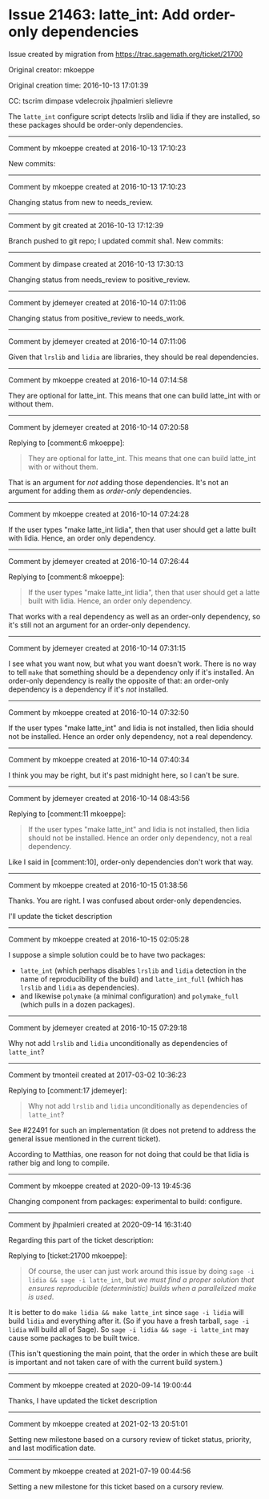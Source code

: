 # Issue 21463: latte_int: Add order-only dependencies

Issue created by migration from https://trac.sagemath.org/ticket/21700

Original creator: mkoeppe

Original creation time: 2016-10-13 17:01:39

CC:  tscrim dimpase vdelecroix jhpalmieri slelievre

The `latte_int` configure script detects lrslib and lidia if they are installed, so these packages should be order-only dependencies.


---

Comment by mkoeppe created at 2016-10-13 17:10:23

New commits:


---

Comment by mkoeppe created at 2016-10-13 17:10:23

Changing status from new to needs_review.


---

Comment by git created at 2016-10-13 17:12:39

Branch pushed to git repo; I updated commit sha1. New commits:


---

Comment by dimpase created at 2016-10-13 17:30:13

Changing status from needs_review to positive_review.


---

Comment by jdemeyer created at 2016-10-14 07:11:06

Changing status from positive_review to needs_work.


---

Comment by jdemeyer created at 2016-10-14 07:11:06

Given that `lrslib` and `lidia` are libraries, they should be real dependencies.


---

Comment by mkoeppe created at 2016-10-14 07:14:58

They are optional for latte_int. This means that one can build latte_int with or without them.


---

Comment by jdemeyer created at 2016-10-14 07:20:58

Replying to [comment:6 mkoeppe]:
> They are optional for latte_int. This means that one can build latte_int with or without them.

That is an argument for _not_ adding those dependencies. It's not an argument for adding them as _order-only_ dependencies.


---

Comment by mkoeppe created at 2016-10-14 07:24:28

If the user types "make latte_int lidia", then that user should get a latte built with lidia. Hence, an order only dependency.


---

Comment by jdemeyer created at 2016-10-14 07:26:44

Replying to [comment:8 mkoeppe]:
> If the user types "make latte_int lidia", then that user should get a latte built with lidia. Hence, an order only dependency.

That works with a real dependency as well as an order-only dependency, so it's still not an argument for an order-only dependency.


---

Comment by jdemeyer created at 2016-10-14 07:31:15

I see what you want now, but what you want doesn't work. There is no way to tell `make` that something should be a dependency only if it's installed. An order-only dependency is really the opposite of that: an order-only dependency is a dependency if it's _not_ installed.


---

Comment by mkoeppe created at 2016-10-14 07:32:50

If the user types "make latte_int" and lidia is not installed, then lidia should not be installed.
Hence an order only dependency, not a real dependency.


---

Comment by mkoeppe created at 2016-10-14 07:40:34

I think you may be right, but it's past midnight here, so I can't be sure.


---

Comment by jdemeyer created at 2016-10-14 08:43:56

Replying to [comment:11 mkoeppe]:
> If the user types "make latte_int" and lidia is not installed, then lidia should not be installed.
> Hence an order only dependency, not a real dependency.

Like I said in [comment:10], order-only dependencies don't work that way.


---

Comment by mkoeppe created at 2016-10-15 01:38:56

Thanks. You are right. I was confused about order-only dependencies. 

I'll update the ticket description


---

Comment by mkoeppe created at 2016-10-15 02:05:28

I suppose a simple solution could be to have two packages:
 - `latte_int` (which perhaps disables `lrslib` and `lidia` detection in the name of reproducibility of the build) and `latte_int_full` (which has `lrslib` and `lidia` as dependencies).
 - and likewise `polymake` (a minimal configuration) and `polymake_full` (which pulls in a dozen packages).


---

Comment by jdemeyer created at 2016-10-15 07:29:18

Why not add `lrslib` and `lidia` unconditionally as dependencies of `latte_int`?


---

Comment by tmonteil created at 2017-03-02 10:36:23

Replying to [comment:17 jdemeyer]:
> Why not add `lrslib` and `lidia` unconditionally as dependencies of `latte_int`?

See #22491 for such an implementation (it does not pretend to address the general issue mentioned in the current ticket).

According to Matthias, one reason for not doing that could be that lidia is rather big and long to compile.


---

Comment by mkoeppe created at 2020-09-13 19:45:36

Changing component from packages: experimental to build: configure.


---

Comment by jhpalmieri created at 2020-09-14 16:31:40

Regarding this part of the ticket description:

Replying to [ticket:21700 mkoeppe]:
> Of course, the user can just work around this issue by doing `sage -i lidia && sage -i latte_int`, but *we must find a proper solution that ensures reproducible (deterministic) builds when a parallelized make is used*.

It is better to do `make lidia && make latte_int` since `sage -i lidia` will build `lidia` and everything after it. (So if you have a fresh tarball, `sage -i lidia` will build all of Sage). So `sage -i lidia && sage -i latte_int` may cause some packages to be built twice.

(This isn't questioning the main point, that the order in which these are built is important and not taken care of with the current build system.)


---

Comment by mkoeppe created at 2020-09-14 19:00:44

Thanks, I have updated the ticket description


---

Comment by mkoeppe created at 2021-02-13 20:51:01

Setting new milestone based on a cursory review of ticket status, priority, and last modification date.


---

Comment by mkoeppe created at 2021-07-19 00:44:56

Setting a new milestone for this ticket based on a cursory review.
